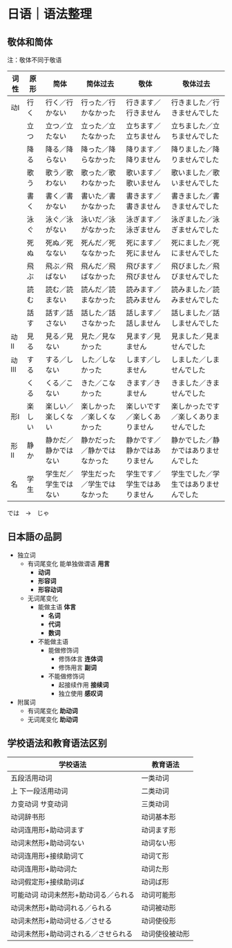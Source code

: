 # 日语｜语法整理

## 敬体和简体

注：敬体不同于敬语

|词性|原形|简体|简体过去|敬体|敬体过去|
|-|-|-|-|-|-|
|动I|行く|行く／行かない|行った／行かなかった|行きます／行きません|行きました／行きませんでした|
||立つ|立つ／立たない|立った／立たなかった|立ちます／立ちません|立ちました／立ちませんでした|
||降る|降る／降らない|降った／降らなかった|降ります／降りません|降りました／降りませんでした|
||歌う|歌う／歌わない|歌った／歌わなかった|歌います／歌いません|歌いました／歌いませんでした|
||書く|書く／書かない|書いた／書かなかった|書きます／書きません|書きました／書きませんでした|
||泳ぐ|泳ぐ／泳がない|泳いだ／泳がなかった|泳ぎます／泳ぎません|泳ぎました／泳ぎませんでした|
||死ぬ|死ぬ／死なない|死んだ／死ななかった|死にます／死にません|死にました／死にませんでした|
||飛ぶ|飛ぶ／飛ばない|飛んだ／飛ばなかった|飛びます／飛びません|飛びました／飛びませんでした|
||読む|読む／読まない|読んだ／読まなかった|読みます／読みません|読みました／読みませんでした|
||話す|話す／話さない|話した／話さなかった|話します／話しません|話しました／話しませんでした|
|动II|見る|見る／見ない|見た／見なかった|見ます／見ません|見ました／見ませんでした|
|动III|する|する／しない|した／しなかった|します／しません|しました／しませんでした|
||くる|くる／こない|きた／こなかった|きます／きません|きました／きませんでした|
|形I|楽しい|楽しい／楽しくない|楽しかった／楽しくなかった|楽しいです／楽しくありません|楽しかったです／楽しくありませんでした|
|形II|静か|静かだ／静かではない|静かだった／静かではなかった|静かです／静かではありません|静かでした／静かではありませんでした|
|名|学生|学生だ／学生ではない|学生だった／学生ではなかった|学生です／学生ではありません|学生でした／学生ではありませんでした|

では　->　じゃ

## 日本語の品詞

- 独立词
    - 有词尾变化 能单独做谓语 **用言**
        - **动词**
        - **形容词**
        - **形容动词**
    - 无词尾变化
        - 能做主语 **体言**
            - **名词**
            - **代词**
            - **数词**
        - 不能做主语
            - 能做修饰词
                - 修饰体言 **连体词**
                - 修饰用言 **副词**
            - 不能做修饰词
                - 起接续作用 **接续词**
                - 独立使用 **感叹词**
- 附属词
    - 有词尾变化 **助动词**
    - 无词尾变化 **助动词**

## 学校语法和教育语法区别

| 学校语法 | 教育语法 |
| - | - |
| 五段活用动词 | 一类动词 |
| 上 下一段活用动词 | 二类动词 |
| カ变动词 サ变动词 | 三类动词 |
| 动词辞书形 | 动词基本形 |
| 动词连用形+助动词ます | 动词ます形 |
| 动词末然形+助动词ない | 动词ない形 |
| 动词连用形+接续助词て | 动词て形 |
| 动词连用形+助动词た | 动词た形 |
| 动词假定形+接续助词ば | 动词ば形 |
| 可能动词 动词未然形+助动词る／られる | 动词可能形 |
| 动词未然形+助动词れる／られる | 动词被动形 |
| 动词未然形+助动词せる／させる | 动词使役形 |
| 动词未然形+助动词される／させられる | 动词使役被动形 |
